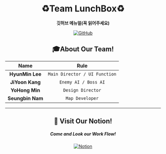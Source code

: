 <div align="center">
  
# :recycle:Team LunchBox:recycle: 

__깃허브 메뉴얼(꼭 읽어주세요)__
  
[![GitHub](https://img.shields.io/badge/GitHub-181717?style=for-the-badge&logo=GitHub&logoColor=white=https://github.com/TeamTreeBox/Air_Breeze/blob/main/Github_Manual)](https://github.com/TeamTreeBox/Air_Breeze/blob/main/Github_Manual)

  
## :mortar_board:About Our Team!

Name | Rule                                                         
:---:|:---:
 __HyunMin Lee__ |`Main Director / UI Function` 
__JiYoon Kang__ | `Enemy AI / Boss AI`
__YoHong Min__ | `Design Director`
__Seungbin Nam__ | `Map Developer`
---
  
  ## 🔰 Visit Our Notion!  
#####  Come and Look our Work Flow!
  
[![Notion](https://img.shields.io/badge/Notion-000000?style=for-the-badge&logo=Notion&logoColor=white=https://www.notion.so/yoyosproject/Ever-Breeze-Project-90be01e5bcd44dc28e3b3bb2f440d772)](https://www.notion.so/yoyosproject/Ever-Breeze-Project-90be01e5bcd44dc28e3b3bb2f440d772)
  

</div>

